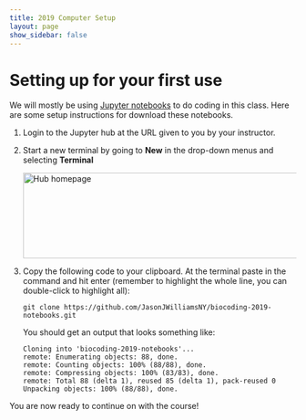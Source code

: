 ```yaml
---
title: 2019 Computer Setup
layout: page
show_sidebar: false
---
```



# Setting up for your first use

We will mostly be using [Jupyter notebooks](https://jupyter.org/) to do coding
in this class. Here are some setup instructions for download these notebooks.

1. Login to the Jupyter hub at the URL given to you by your instructor.

2. Start a new terminal by going to **New** in the drop-down menus and selecting
   **Terminal**

   <img src="../img/hubhomepage.png" alt="Hub homepage" style="width:600px;height:150px;">

3. Copy the following code to your clipboard. At the terminal paste in the
   command and hit enter (remember to highlight the whole line, you
   can double-click to highlight all):

      ```
      git clone https://github.com/JasonJWilliamsNY/biocoding-2019-notebooks.git
      ```

    You should get an output that looks something like:

    ```
    Cloning into 'biocoding-2019-notebooks'...
    remote: Enumerating objects: 88, done.
    remote: Counting objects: 100% (88/88), done.
    remote: Compressing objects: 100% (83/83), done.
    remote: Total 88 (delta 1), reused 85 (delta 1), pack-reused 0
    Unpacking objects: 100% (88/88), done.
    ```

You are now ready to continue on with the course!
